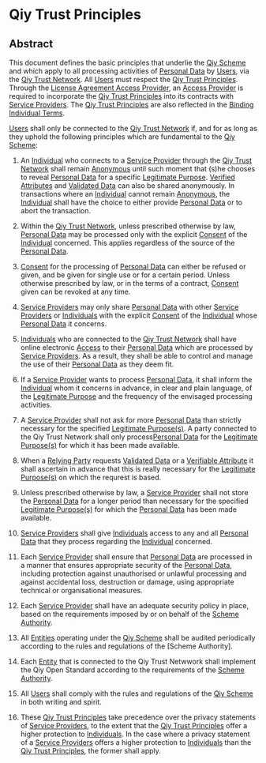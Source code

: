 # Qiy Trust Principles 

## Abstract

This document defines the basic principles that underlie the [Qiy Scheme](#qiy-scheme) and which apply to all processing activities of [Personal Data](#personal-data) by [Users](#user), via the [Qiy Trust Network](#qiy-trust-network). All [Users](#user) must respect the [Qiy Trust Principles](#qiy-trust-principles). Through the [License Agreement Access Provider](#license-agreement-access-provider), an [Access Provider](#access-provider) is required to incorporate the [Qiy Trust Principles](#qiy-trust-principles) into its contracts with [Service Providers](#service-provider). The [Qiy Trust Principles](#qiy-trust-principles) are also reflected in the [Binding Individual Terms](#binding-individual-terms).

[Users](#user) shall only be connected to the [Qiy Trust Network](#qiy-trust-network) if, and for as long as they uphold the following principles which are fundamental to the [Qiy Scheme](#qiy-scheme):

1. An [Individual](#individual) who connects to a [Service Provider](#service-provider) through the [Qiy Trust Network](#qiy-trust-network) shall remain [Anonymous](#anonymous) until such moment that (s)he chooses to reveal [Personal Data](#personal-data) for a specific [Legitimate Purpose](#legitimate-purpose). [Verified Attributes](#verified-attribute) and [Validated Data](#validated-data) can also be shared anonymously. In transactions where an [Individual](#individual) cannot remain [Anonymous](#anonymous), the [Individual](#individual) shall have the choice to either provide [Personal Data](#personal-data) or to abort the transaction.

2. Within the [Qiy Trust Network](#qiy-trust-network), unless prescribed otherwise by law, [Personal Data](#personal-data) may be processed only with the explicit [Consent](#consent) of the [Individual](#individual) concerned. This applies regardless of the source of the [Personal Data](#personal-data). 

3. [Consent](#consent) for the processing of [Personal Data](#personal-data) can either be refused or given, and be given for single use or for a certain period. Unless otherwise prescribed by law, or in the terms of a contract, [Consent](#consent) given can be revoked at any time.

4. [Service Providers](#service-provider) may only share [Personal Data](#personal-data) with other [Service Providers](#service-provider) or [Individuals](#individual) with the explicit [Consent](#consent) of the [Individual](#individual) whose [Personal Data](#personal-data) it concerns. 

5. [Individuals](#individual) who are connected to the [Qiy Trust Network](#qiy-trust-network) shall have online electronic [Access](#access) to their [Personal Data](#personal-data) which are processed by [Service Providers](#service-provider). As a result, they shall be able to control and manage the use of their [Personal Data](#personal-data) as they deem fit.

6. If a [Service Provider](#service-provider) wants to process [Personal Data](#personal-data), it shall inform the [Individual](#individual) whom it concerns in advance, in clear and plain language, of the [Legitimate Purpose](#legitimate-purpose) and the frequency of the envisaged processing activities.

7. A [Service Provider](#service-provider]) shall not ask for more [Personal Data](#personal-data) than strictly necessary for the specified [Legitimate Purpose(s)](#legitimate-purpose). A party connected to the Qiy Trust Network shall only process[Personal Data](#personal-data) for the [Legitimate Purpose(s)](#legitimate-purpose) for which it has been made available.

9. When a [Relying Party](#relying-party) requests [Validated Data](#validated-data) or a [Verifiable Attribute](#verifiable-attribute) it shall ascertain in advance that this is really necessary for the [Legitimate Purpose(s)](#legitimate-purpose) on which the requrest is based.

10. Unless prescribed otherwise by law, a [Service Provider](#service-provider]) shall not store the [Personal Data](#personal-data) for a longer period than necessary for the specified [Legitimate Purpose(s)](#legitimate-purpose) for which the [Personal Data](#personal-data) has been made available.

11. [Service Providers](#service-provider]) shall give [Individuals](#individual) access to any and all [Personal Data](#personal-data) that they process regarding the [Individual](#individual) concerned. 

12. Each [Service Provider](#service-provider) shall ensure that [Personal Data](#personal-data) are processed in a manner that ensures appropriate security of the [Personal Data](#personal-data), including protection against unauthorised or unlawful processing and against accidental loss, destruction or damage, using appropriate technical or organisational measures.

13. Each [Service Provider](#service-provider) shall have an adequate security policy in place, based on the requirements imposed by or on behalf of the [Scheme Authority](#scheme-authority). 

14. All [Entities](#entity) operating under the [Qiy Scheme](#qiy-scheme) shall be audited periodically according to the rules and regulations of the [Scheme Authority]. 

15. Each [Entity](#entity) that is connected to the  Qiy Trust Netwwork shall implement the Qiy Open Standard according to the requirements of the [Scheme Authority](#scheme-authority).

16. All [Users](#user) shall comply with the rules and regulations of the [Qiy Scheme](#qiy-scheme) in both writing and spirit.

17. These [Qiy Trust Principles](#qiy-trust-principles) take precedence over the privacy statements of [Service Providers](#service-provider), to the extent that the [Qiy Trust Principles](#qiy-trust-principles) offer a higher protection to [Individuals](#individual). In the case where a privacy statement of a [Service Providers](#service-provider) offers a higher protection to [Individuals](#individual) than the [Qiy Trust Principles](#qiy-trust-principles), the former shall apply.
